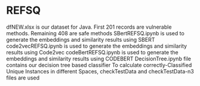 # REFSQ
dfNEW.xlsx is our dataset for Java. First 201 records are vulnerable methods. Remaining 408 are safe methods
SBertREFSQ.ipynb is used to generate the embeddings and similarity results using SBERT
code2vecREFSQ.ipynb  is used to generate the embeddings and similarity results using Code2vec
codeBertREFSQ.ipynb  is used to generate the embeddings and similarity results using CODEBERT
DecisionTree.ipynb file contains our decision tree based classifier
To calculate correctly-Classified Unique Instances in different Spaces, checkTestData and checkTestData-n3 files are used
